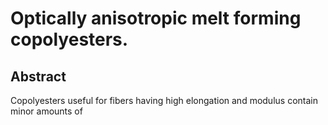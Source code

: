 # Optically anisotropic melt forming copolyesters.

## Abstract
Copolyesters useful for fibers having high elongation and modulus contain minor amounts of